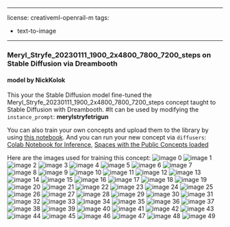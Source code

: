   ---
license: creativeml-openrail-m
tags:
- text-to-image
---
  ### Meryl_Stryfe_20230111_1900_2x4800_7800_7200_steps on Stable Diffusion via Dreambooth
  #### model by NickKolok
  This your the Stable Diffusion model fine-tuned the Meryl_Stryfe_20230111_1900_2x4800_7800_7200_steps concept taught to Stable Diffusion with Dreambooth.
  #It can be used by modifying the `instance_prompt`: **merylstryfetrigun**

  You can also train your own concepts and upload them to the library by using [this notebook](https://colab.research.google.com/github/huggingface/notebooks/blob/main/diffusers/sd_dreambooth_training.ipynb).
  And you can run your new concept via `diffusers`: [Colab Notebook for Inference](https://colab.research.google.com/github/huggingface/notebooks/blob/main/diffusers/sd_dreambooth_inference.ipynb), [Spaces with the Public Concepts loaded](https://huggingface.co/spaces/sd-dreambooth-library/stable-diffusion-dreambooth-concepts)

  Here are the images used for training this concept:
  ![image 0](https://huggingface.co/NickKolok/meryl-stryfe-20230111-1900-2x4800-7800-7200-steps_1/resolve/main/concept_images/face12.png)
  ![image 1](https://huggingface.co/NickKolok/meryl-stryfe-20230111-1900-2x4800-7800-7200-steps_1/resolve/main/concept_images/waist1.png)
  ![image 2](https://huggingface.co/NickKolok/meryl-stryfe-20230111-1900-2x4800-7800-7200-steps_1/resolve/main/concept_images/shoulders2.png)
  ![image 3](https://huggingface.co/NickKolok/meryl-stryfe-20230111-1900-2x4800-7800-7200-steps_1/resolve/main/concept_images/face13.png)
  ![image 4](https://huggingface.co/NickKolok/meryl-stryfe-20230111-1900-2x4800-7800-7200-steps_1/resolve/main/concept_images/waist6.png)
  ![image 5](https://huggingface.co/NickKolok/meryl-stryfe-20230111-1900-2x4800-7800-7200-steps_1/resolve/main/concept_images/knees3.png)
  ![image 6](https://huggingface.co/NickKolok/meryl-stryfe-20230111-1900-2x4800-7800-7200-steps_1/resolve/main/concept_images/waist9.png)
  ![image 7](https://huggingface.co/NickKolok/meryl-stryfe-20230111-1900-2x4800-7800-7200-steps_1/resolve/main/concept_images/face17_meryl_and_milly_for_gojiro7_by_ajd_262_d399p4i.png)
  ![image 8](https://huggingface.co/NickKolok/meryl-stryfe-20230111-1900-2x4800-7800-7200-steps_1/resolve/main/concept_images/knees1.png)
  ![image 9](https://huggingface.co/NickKolok/meryl-stryfe-20230111-1900-2x4800-7800-7200-steps_1/resolve/main/concept_images/face8.png)
  ![image 10](https://huggingface.co/NickKolok/meryl-stryfe-20230111-1900-2x4800-7800-7200-steps_1/resolve/main/concept_images/face11.png)
  ![image 11](https://huggingface.co/NickKolok/meryl-stryfe-20230111-1900-2x4800-7800-7200-steps_1/resolve/main/concept_images/face9.png)
  ![image 12](https://huggingface.co/NickKolok/meryl-stryfe-20230111-1900-2x4800-7800-7200-steps_1/resolve/main/concept_images/face25_welcoming_bed_by_ajd_262_d6k0igt.png)
  ![image 13](https://huggingface.co/NickKolok/meryl-stryfe-20230111-1900-2x4800-7800-7200-steps_1/resolve/main/concept_images/face28_things_are_looking__down_by_ajd_262_d5iyga3.png)
  ![image 14](https://huggingface.co/NickKolok/meryl-stryfe-20230111-1900-2x4800-7800-7200-steps_1/resolve/main/concept_images/face14.png)
  ![image 15](https://huggingface.co/NickKolok/meryl-stryfe-20230111-1900-2x4800-7800-7200-steps_1/resolve/main/concept_images/face26_un_huh_by_ajd_262_d4m6jlk.png)
  ![image 16](https://huggingface.co/NickKolok/meryl-stryfe-20230111-1900-2x4800-7800-7200-steps_1/resolve/main/concept_images/face24_we_ll_find_him_by_ajd_262_d33a43c.png)
  ![image 17](https://huggingface.co/NickKolok/meryl-stryfe-20230111-1900-2x4800-7800-7200-steps_1/resolve/main/concept_images/face2.png)
  ![image 18](https://huggingface.co/NickKolok/meryl-stryfe-20230111-1900-2x4800-7800-7200-steps_1/resolve/main/concept_images/knees5_meryl_and_milly_for_gojiro7_by_ajd_262_d399p4i.png)
  ![image 19](https://huggingface.co/NickKolok/meryl-stryfe-20230111-1900-2x4800-7800-7200-steps_1/resolve/main/concept_images/waist2.png)
  ![image 20](https://huggingface.co/NickKolok/meryl-stryfe-20230111-1900-2x4800-7800-7200-steps_1/resolve/main/concept_images/knees4.png)
  ![image 21](https://huggingface.co/NickKolok/meryl-stryfe-20230111-1900-2x4800-7800-7200-steps_1/resolve/main/concept_images/face15.png)
  ![image 22](https://huggingface.co/NickKolok/meryl-stryfe-20230111-1900-2x4800-7800-7200-steps_1/resolve/main/concept_images/face7.png)
  ![image 23](https://huggingface.co/NickKolok/meryl-stryfe-20230111-1900-2x4800-7800-7200-steps_1/resolve/main/concept_images/face31_playing_dress_up_by_ajd_262_d7o83mn.png)
  ![image 24](https://huggingface.co/NickKolok/meryl-stryfe-20230111-1900-2x4800-7800-7200-steps_1/resolve/main/concept_images/waist3.png)
  ![image 25](https://huggingface.co/NickKolok/meryl-stryfe-20230111-1900-2x4800-7800-7200-steps_1/resolve/main/concept_images/face23_what____no_way_____by_ajd_262_d3dk752.png)
  ![image 26](https://huggingface.co/NickKolok/meryl-stryfe-20230111-1900-2x4800-7800-7200-steps_1/resolve/main/concept_images/face19_meryl_x_knives_by_ajd_262_d9lp35g.png)
  ![image 27](https://huggingface.co/NickKolok/meryl-stryfe-20230111-1900-2x4800-7800-7200-steps_1/resolve/main/concept_images/face30_showing_by_ajd_262_d9tec76.png)
  ![image 28](https://huggingface.co/NickKolok/meryl-stryfe-20230111-1900-2x4800-7800-7200-steps_1/resolve/main/concept_images/face21_wondering_v2_by_ajd_262_d37r0af.png)
  ![image 29](https://huggingface.co/NickKolok/meryl-stryfe-20230111-1900-2x4800-7800-7200-steps_1/resolve/main/concept_images/waist4.png)
  ![image 30](https://huggingface.co/NickKolok/meryl-stryfe-20230111-1900-2x4800-7800-7200-steps_1/resolve/main/concept_images/face32_not_as_easy_as_thought_by_ajd_262_d4hjpjc.png)
  ![image 31](https://huggingface.co/NickKolok/meryl-stryfe-20230111-1900-2x4800-7800-7200-steps_1/resolve/main/concept_images/face27_um__maybe_by_ajd_262_d87z6f3.png)
  ![image 32](https://huggingface.co/NickKolok/meryl-stryfe-20230111-1900-2x4800-7800-7200-steps_1/resolve/main/concept_images/knees2.png)
  ![image 33](https://huggingface.co/NickKolok/meryl-stryfe-20230111-1900-2x4800-7800-7200-steps_1/resolve/main/concept_images/face3.png)
  ![image 34](https://huggingface.co/NickKolok/meryl-stryfe-20230111-1900-2x4800-7800-7200-steps_1/resolve/main/concept_images/face20_merylxvash_by_ajd_262_d3bofm7.png)
  ![image 35](https://huggingface.co/NickKolok/meryl-stryfe-20230111-1900-2x4800-7800-7200-steps_1/resolve/main/concept_images/face1.png)
  ![image 36](https://huggingface.co/NickKolok/meryl-stryfe-20230111-1900-2x4800-7800-7200-steps_1/resolve/main/concept_images/face6.png)
  ![image 37](https://huggingface.co/NickKolok/meryl-stryfe-20230111-1900-2x4800-7800-7200-steps_1/resolve/main/concept_images/waist5.png)
  ![image 38](https://huggingface.co/NickKolok/meryl-stryfe-20230111-1900-2x4800-7800-7200-steps_1/resolve/main/concept_images/face29_tanning_by_ajd_262_d5pj4la.png)
  ![image 39](https://huggingface.co/NickKolok/meryl-stryfe-20230111-1900-2x4800-7800-7200-steps_1/resolve/main/concept_images/face16.png)
  ![image 40](https://huggingface.co/NickKolok/meryl-stryfe-20230111-1900-2x4800-7800-7200-steps_1/resolve/main/concept_images/face4.png)
  ![image 41](https://huggingface.co/NickKolok/meryl-stryfe-20230111-1900-2x4800-7800-7200-steps_1/resolve/main/concept_images/waist11_natural_by_ajd_262_d59bs3w_b3.png)
  ![image 42](https://huggingface.co/NickKolok/meryl-stryfe-20230111-1900-2x4800-7800-7200-steps_1/resolve/main/concept_images/face22_when_we_drink__its_kuroneko__by_ajd_262_d3bdcic.png)
  ![image 43](https://huggingface.co/NickKolok/meryl-stryfe-20230111-1900-2x4800-7800-7200-steps_1/resolve/main/concept_images/waist8.png)
  ![image 44](https://huggingface.co/NickKolok/meryl-stryfe-20230111-1900-2x4800-7800-7200-steps_1/resolve/main/concept_images/shoulders1.png)
  ![image 45](https://huggingface.co/NickKolok/meryl-stryfe-20230111-1900-2x4800-7800-7200-steps_1/resolve/main/concept_images/face10.png)
  ![image 46](https://huggingface.co/NickKolok/meryl-stryfe-20230111-1900-2x4800-7800-7200-steps_1/resolve/main/concept_images/waist7.png)
  ![image 47](https://huggingface.co/NickKolok/meryl-stryfe-20230111-1900-2x4800-7800-7200-steps_1/resolve/main/concept_images/face18_meryl_lingerie_by_ajd_262_d4j6vf4.png)
  ![image 48](https://huggingface.co/NickKolok/meryl-stryfe-20230111-1900-2x4800-7800-7200-steps_1/resolve/main/concept_images/face5.png)
  ![image 49](https://huggingface.co/NickKolok/meryl-stryfe-20230111-1900-2x4800-7800-7200-steps_1/resolve/main/concept_images/waist10_29.png)
  
  
